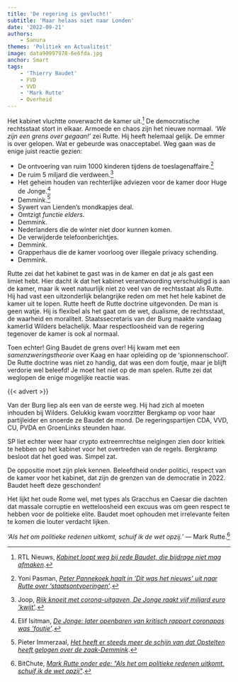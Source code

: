 ```yaml
---
title: 'De regering is gevlucht!'
subtitle: 'Maar helaas niet naar Londen'
date: '2022-09-21'
authors:
    - Sanura
themes: 'Politiek en Actualiteit'
image: data90997978-6e6fda.jpg
anchor: Smart
tags:
    - 'Thierry Baudet'
    - FVD
    - VVD
    - 'Mark Rutte'
    - Overheid
---
```


Het kabinet vluchtte onverwacht de kamer uit.[^1] De democratische rechtsstaat stort in elkaar. Armoede en chaos zijn het nieuwe normaal. *‘We zijn een grens over gegaan!’* zei Rutte. Hij heeft helemaal gelijk. De emmer is over gelopen. Wat er gebeurde was onacceptabel. Weg gaan was de enige juist reactie gezien:

* De ontvoering van ruim 1000 kinderen tijdens de toeslagenaffaire.[^2]
* De ruim 5 miljard die verdween.[^3]
* Het geheim houden van rechterlijke adviezen voor de kamer door Huge de Jonge.[^4]
* Demmink.[^5]
* Sywert van Lienden’s mondkapjes deal.
* Omtzigt *functie elders*.
* Demmink.
* Nederlanders die de winter niet door kunnen komen.
* De verwijderde telefoonberichtjes.
* Demmink.
* Grapperhaus die de kamer voorloog over illegale privacy schending.
* Demmink.

Rutte zei dat het kabinet te gast was in de kamer en dat je als gast een limiet hebt. Hier dacht ik dat het kabinet verantwoording verschuldigd is aan de kamer, maar ik weet natuurlijk niet zo veel van de rechtsstaat als Rutte. Hij had vast een uitzonderlijk belangrijke reden om met het hele kabinet de kamer uit te lopen. Rutte heeft de Rutte doctrine uitgevonden. De man is geen watje. Hij is flexibel als het gaat om de wet, dualisme, de rechtsstaat, de waarheid en moraliteit. 
Staatssecretaris van der Burg maakte vandaag kamerlid Wilders belachelijk. Maar respectloosheid van de regering tegenover de kamer is ook al normaal.

Toen echter! Ging Baudet de grens over! Hij kwam met een *samenzweringstheorie* over Kaag en haar opleiding op de ‘spionnenschool’. De Rutte doctrine was niet zo handig, dat was een dom foutje, maar je blijft verdorie wel beleefd! Je moet het niet op de man spelen. Rutte zei dat weglopen de enige mogelijke reactie was.

{{< advert >}}

Van der Burg liep als een van de eerste weg. Hij had zich al moeten inhouden bij Wilders. Gelukkig kwam voorzitter Bergkamp op voor haar partijleider en snoerde ze Baudet de mond. De regeringspartijen CDA, VVD, CU, PVDA en GroenLinks steunden haar.

SP liet echter weer haar crypto extreemrechtse neigingen zien door kritiek te hebben op het kabinet voor het overtreden van de regels. Bergkramp besloot dat het goed was. Simpel zat. 

De oppositie moet zijn plek kennen. Beleefdheid onder politici, respect van de kamer voor het kabinet, dat zijn de grenzen van de democratie in 2022. Baudet heeft deze geschonden!

Het lijkt het oude Rome wel, met types als Gracchus en Caesar die dachten dat massale corruptie en wetteloosheid een excuus was om geen respect te hebben voor de politieke elite. Baudet moet ophouden met irrelevante feiten te komen die louter verdacht lijken.

*‘Als het om politieke redenen uitkomt, schuif ik de wet opzij.’*
— Mark Rutte.[^6]

[^1]: RTL Nieuws, *[Kabinet loopt weg bij rede Baudet, die bijdrage niet mag afmaken](https://www.rtlnieuws.nl/nieuws/nederland/artikel/5334770/kaag-baudet-tweede-kamer-spionage-algemene-politieke-beschouwingen)*.
[^2]: Yoni Pasman, *[Peter Pannekoek haalt in 'Dit was het nieuws' uit naar Rutte over ‘staatsontvoeringen’](https://www.linda.nl/nieuws/media/peter-pannekoek-haalt-in-dit-was-het-nieuws-uit-naar-rutte-over-staatsontvoeringen/)*.
[^3]: Joop, *[Rijk knoeit met corona-uitgaven, De Jonge raakt vijf miljard euro 'kwijt'](https://www.bnnvara.nl/joop/artikelen/rijk-knoeit-met-corona-uitgaven-de-jonge-raakt-vijf-miljard-euro-kwijt)*.
[^4]: Elif Isitman, *[De Jonge: later openbaren van kritisch rapport coronapas was ’foutje’](https://www.telegraaf.nl/nieuws/972636058/de-jonge-later-openbaren-van-kritisch-rapport-coronapas-was-foutje)*.
[^5]: Pieter Immerzaal, *[Het heeft er steeds meer de schijn van dat Opstelten heeft gelogen over de zaak-Demmink](https://www.welingelichtekringen.nl/politiek/301285/het-heeft-er-steeds-meer-de-schijn-van-dat-opstelten-heeft-gelogen-over-de-zaak-demmink.html)*.
[^6]: BitChute, *[Mark Rutte onder ede: "Als het om politieke redenen uitkomt, schuif ik de wet opzij"](https://www.bitchute.com/video/8glJ8MXUdbvv/)*.
